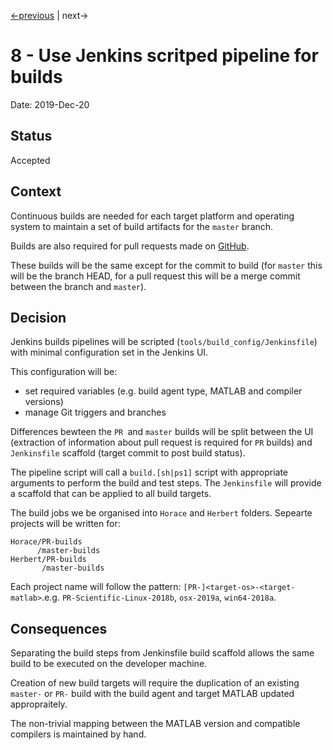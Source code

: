 [<-previous](0007-use-herbert-as-library-dependency.md) | next->

# 8 - Use Jenkins scritped pipeline for builds

Date: 2019-Dec-20

## Status

Accepted

## Context

Continuous builds are needed for each target platform and operating system to maintain a set of build artifacts for the `master` branch.

Builds are also required for pull requests made on [GitHub](https://github.com/pace-neutrons).

These builds will be the same except for the commit to build (for `master` this will be the branch HEAD, for a pull request this will be a merge commit between the branch and `master`).

## Decision

Jenkins builds pipelines will be scripted (`tools/build_config/Jenkinsfile`) with minimal configuration set in the Jenkins UI. 

This configuration will be:

- set required variables (e.g. build agent type, MATLAB and compiler versions)
- manage Git triggers and branches

Differences bewteen the `PR `and `master` builds will be split between the UI (extraction of information about pull request is required for `PR` builds) and `Jenkinsfile` scaffold (target commit to post build status).

The pipeline script will call a `build.[sh|ps1]` script with appropriate arguments to perform the build and test steps. The `Jenkinsfile` will provide a scaffold that can be applied to all build targets.

The build jobs we be organised into `Horace` and `Herbert` folders. Sepearte projects will be written for:

```
Horace/PR-builds
      /master-builds
Herbert/PR-builds
       /master-builds
```

Each project name will follow the pattern: `[PR-]<target-os>-<target-matlab>`.e.g. `PR-Scientific-Linux-2018b`, `osx-2019a`, `win64-2018a`.

## Consequences

Separating the build steps from Jenkinsfile build scaffold allows the same build to be executed on the developer machine.

Creation of new build targets will require the duplication of an existing `master-` or `PR-` build with the build agent and target MATLAB updated appropraitely.

The non-trivial mapping between the MATLAB version and compatible compilers is maintained by hand.